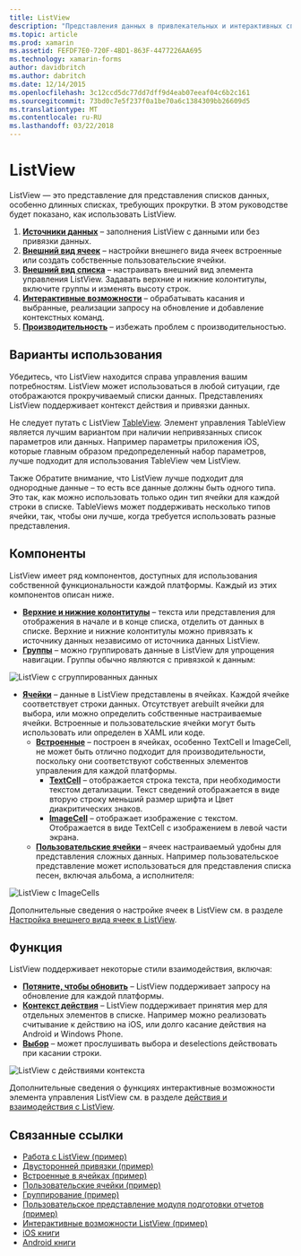 ```yaml
---
title: ListView
description: "Представления данных в привлекательных и интерактивных списков."
ms.topic: article
ms.prod: xamarin
ms.assetid: FEFDF7E0-720F-4BD1-863F-4477226AA695
ms.technology: xamarin-forms
author: davidbritch
ms.author: dabritch
ms.date: 12/14/2015
ms.openlocfilehash: 3c12ccd5dc77dd7dff9d4eab07eeaf04c6b2c161
ms.sourcegitcommit: 73bd0c7e5f237f0a1be70a6c1384309bb26609d5
ms.translationtype: MT
ms.contentlocale: ru-RU
ms.lasthandoff: 03/22/2018
---
```

# <a name="listview"></a>ListView

ListView — это представление для представления списков данных, особенно длинных списках, требующих прокрутки. В этом руководстве будет показано, как использовать ListView.

1. **[Источники данных](data-and-databinding.md)**  &ndash; заполнения ListView с данными или без привязки данных.
2. **[Внешний вид ячеек](customizing-cell-appearance.md)**  &ndash; настройки внешнего вида ячеек встроенные или создать собственные пользовательские ячейки.
3. **[Внешний вид списка](customizing-list-appearance.md)**  &ndash; настраивать внешний вид элемента управления ListView. Задавать верхние и нижние колонтитулы, включите группы и изменять высоту строк.
4. **[Интерактивные возможности](interactivity.md)**  &ndash; обрабатывать касания и выбранные, реализации запросу на обновление и добавление контекстных команд.
5. **[Производительность](performance.md)**  &ndash; избежать проблем с производительностью.

## <a name="use-cases"></a>Варианты использования
Убедитесь, что ListView находится справа управления вашим потребностям. ListView может использоваться в любой ситуации, где отображаются прокручиваемый списки данных. Представлениях ListView поддерживает контекст действия и привязки данных.

Не следует путать с ListView [TableView](~/xamarin-forms/user-interface/tableview.md). Элемент управления TableView является лучшим вариантом при наличии непривязанных список параметров или данных. Например параметры приложения iOS, которые главным образом предопределенный набор параметров, лучше подходит для использования TableView чем ListView.

Также Обратите внимание, что ListView лучше подходит для однородные данные &ndash; то есть все данные должны быть одного типа. Это так, как можно использовать только один тип ячейки для каждой строки в списке. TableViews может поддерживать несколько типов ячейки, так, чтобы они лучше, когда требуется использовать разные представления.


## <a name="components"></a>Компоненты
ListView имеет ряд компонентов, доступных для использования собственной функциональности каждой платформы. Каждый из этих компонентов описан ниже.

- **[Верхние и нижние колонтитулы](customizing-list-appearance.md#Headers_and_Footers)**  &ndash; текста или представления для отображения в начале и в конце списка, отделить от данных в списке. Верхние и нижние колонтитулы можно привязать к источнику данных независимо от источника данных ListView.
- **[Группы](customizing-list-appearance.md#Grouping)**  &ndash; можно группировать данные в ListView для упрощения навигации. Группы обычно являются с привязкой к данным:

![](images/grouping-depth.png "ListView с сгруппированных данных")

- **[Ячейки](customizing-cell-appearance.md)**  &ndash; данные в ListView представлены в ячейках. Каждой ячейке соответствует строки данных. Отсутствует arebuilt ячейки для выбора, или можно определить собственные настраиваемые ячейки. Встроенные и пользовательские ячейки могут быть использовать или определен в XAML или коде.
  - **[Встроенные](customizing-cell-appearance.md#Built_in_Cells)**  &ndash; построен в ячейках, особенно TextCell и ImageCell, не может быть отлично подходит для производительности, поскольку они соответствуют собственных элементов управления для каждой платформы.
    - **[TextCell](customizing-cell-appearance.md#TextCell)**  &ndash; отображается строка текста, при необходимости текстом детализации. Текст сведений отображается в виде вторую строку меньший размер шрифта и Цвет диакритических знаков.
    - **[ImageCell](customizing-cell-appearance.md#ImageCell)**  &ndash; отображает изображение с текстом. Отображается в виде TextCell с изображением в левой части экрана.
  - **[Пользовательские ячейки](customizing-cell-appearance.md#customcells)**  &ndash; ячеек настраиваемый удобны для представления сложных данных. Например пользовательское представление может использоваться для представления списка песен, включая альбома, а исполнителя:

![](images/image-cell-default.png "ListView с ImageCells")

Дополнительные сведения о настройке ячеек в ListView см. в разделе [Настройка внешнего вида ячеек в ListView](customizing-cell-appearance.md).

## <a name="functionality"></a>Функция
ListView поддерживает некоторые стили взаимодействия, включая:

- **[Потяните, чтобы обновить](interactivity.md#Pull_to_Refresh)**  &ndash; ListView поддерживает запросу на обновление для каждой платформы.
- **[Контекст действия](interactivity.md#Context_Actions)**  &ndash; ListView поддерживает принятия мер для отдельных элементов в списке. Например можно реализовать считывание к действию на iOS, или долго касание действия на Android и Windows Phone.
- **[Выбор](interactivity.md#selectiontaps)**  &ndash; может прослушивать выбора и deselections действовать при касании строки.

![](images/context-default.png "ListView с действиями контекста")

Дополнительные сведения о функциях интерактивные возможности элемента управления ListView см. в разделе [действия и взаимодействия с ListView](interactivity.md).


## <a name="related-links"></a>Связанные ссылки

- [Работа с ListView (пример)](https://developer.xamarin.com/samples/WorkingWithListview)
- [Двусторонней привязки (пример)](https://developer.xamarin.com/samples/xamarin-forms/UserInterface/ListView/SwitchEntryTwoBinding)
- [Встроенные в ячейках (пример)](https://developer.xamarin.com/samples/xamarin-forms/UserInterface/ListView/BuiltInCells)
- [Пользовательские ячейки (пример)](https://developer.xamarin.com/samples/xamarin-forms/UserInterface/ListView/CustomCells)
- [Группирование (пример)](https://developer.xamarin.com/samples/xamarin-forms/UserInterface/ListView/Grouping)
- [Пользовательское представление модуля подготовки отчетов (пример)](https://developer.xamarin.com/samples/xamarin-forms/UserInterface/ListView/WorkingWithListviewNative)
- [Интерактивные возможности ListView (пример)](https://developer.xamarin.com/samples/xamarin-forms/UserInterface/ListView/interactivity)
- [iOS книги](https://developer.xamarin.com/workbooks/xamarin-forms/user-interface/listview/ListView1-ios.workbook)
- [Android книги](https://developer.xamarin.com/workbooks/xamarin-forms/user-interface/listview/ListView1-android.workbook)
